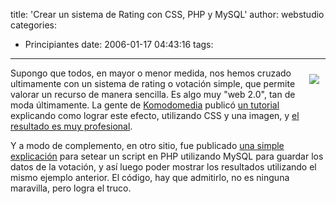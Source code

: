 title: 'Crear un sistema de Rating con CSS, PHP y MySQL'
author: webstudio
categories:
  - Principiantes
date: 2006-01-17 04:43:16
tags:
---
<img src="{% asset_path 3_big_stars.gif %}" style="margin: 10px; float: right;">Supongo que todos, en mayor o menor medida, nos hemos cruzado ultimamente con un sistema de rating o votación simple, que permite valorar un recurso de manera sencilla. Es algo muy "web 2.0", tan de moda últimamente. La gente de [Komodomedia](http://komodomedia.com/) publicó [un tutorial](http://komodomedia.com/blog/index.php/2006/01/09/css-star-rating-part-deux/) explicando como lograr este efecto, utilizando CSS y una imagen, y [el resultado es muy profesional](http://komodomedia.com/blog/samples/star_rating/example2.htm).

Y a modo de complemento, en otro sitio, fue publicado [una simple explicación](http://slim.climaxdesigns.com/tutorial.php?section=slim&id=2) para setear un script en PHP utilizando MySQL para guardar los datos de la votación, y así luego poder mostrar los resultados utilizando el mismo ejemplo anterior. El código, hay que admitirlo, no es ninguna maravilla, pero logra el truco. 
